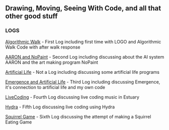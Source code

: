 ## Drawing, Moving, Seeing With Code, and all that other good stuff

### LOGS

[Algorithmic Walk](2021-02-17-Algorithmic-Walk.md) - First Log including first time with LOGO and Algorithmic Walk Code with after walk response

[AARON and NoPaint](2021-02-17-AARON-and-NoPaint.md) - Second Log including discussing about the AI system AARON and the art making program NoPaint

[Artificial Life](2021-03-03-Artificial-Life.md) - Not a Log including discussing some artificial life programs

[Emergence and Artificial Life](https://kingquincy.github.io/DMSC-Logs/2021-03-10-Emergence.html) - Third Log including discussing Emergence, it's connection to artificial life and my own code

[LiveCoding](https://kingquincy.github.io/DMSC-Logs/2021-03-17-LiveCoding.html) - Fourth Log discussing live coding music in Estuary

[Hydra](https://kingquincy.github.io/DMSC-Logs/2021-04-06-Hydra.html) - Fifth Log discussing live coding using Hydra

[Squirrel Game](https://kingquincy.github.io/DMSC-Logs/2021-04-15-Squirrel-Game.html) - Sixth Log discussing the attempt of making a Squirrel Eating Game